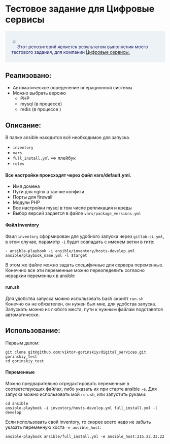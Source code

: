 
# Тестовое задание для Цифровые сервисы

<div class="warning" style='background-color:#EDF2F7; color:#1A2067; border-left: solid #718096 px; border-radius: 4px;'>
<p style='padding:0.7em; margin-left:0.7em; display: inline-block;'>
<img src="https://hhcdn.ru/employer-logo/3940524.jpeg" style="zoom:50%;  float:left; padding:0.7em"/><br>
Этот репозиторий является результатом выполнения моего тестового задания, для компании <a href="https://myservices.digital/">Цифровые сервисы.</a><br>
</p>
</div>

## Реализовано:
* Автоматическое определение операционной системы
* Можно выбрать версию
  * PHP
  * mysql (в процессе)
  * redis (в процессе )


## Описание:
В папке ansible находится всё необходимое для запуска.
* ```inventory``` 
* ```vars```
* ```full_install.yml``` ==> плейбук
* ```roles```

#### Все настройки происходят через файл vars/default.yml.
  * Имя домена
  * Пути для nginx а так-же конфиги
  * Порты для firewall
  * Модули PHP
  * Все настройки mysql в том числе репликация и креды
* Выбор версий задается в файле ```vars/package_versions.yml```

#### Фaйл inventory
Фаил ```inventory``` сформирован для удобного запуска через ```gitlab-ci.yml```, в этом случае, параметр ```-i``` будет совпадать с именем ветки в гите:
```
- ansible-playbook -i ansible/inventory/hosts-develop.yml ansible/playbook_name.yml -l $target
```
В этом же файле можно задать специфичные для сервера переменные.  
Конечнно все эти переменные можно переопеделить согласно иерархии переменных в ansible

#### run.sh
Для удобства запуска можно использовать bash скрипт ```run.sh```  
Конечно он не обязателен, он нужен был мне, для удобства запуска.  
Запускать можно из любого места, пути к нужным файлам подставятся автоматически.


## Использование:
Первым делом:
```
git clone git@github.com:viktor-gorinskiy/digital_services.git gorinskiy_test
cd gorinskiy_test
```
#### Переменные
Можно предварительно отредактировать переменные в соответствующих файлах,  либо указать их при старте ansible ```-e```.
Для запуска можно использовать мой ```run.sh```, или запустить руками:
```
cd ansible
ansible-playbook -i inventory/hosts-develop.yml full_install.yml -l develop
```
Если использовать свой inventory, то скорее всего надо не забыть указать переменную хоста ```-e ansible_host```:
```
ansible-playbook ansible/full_install.yml -e ansible_host:215.22.33.22

```

